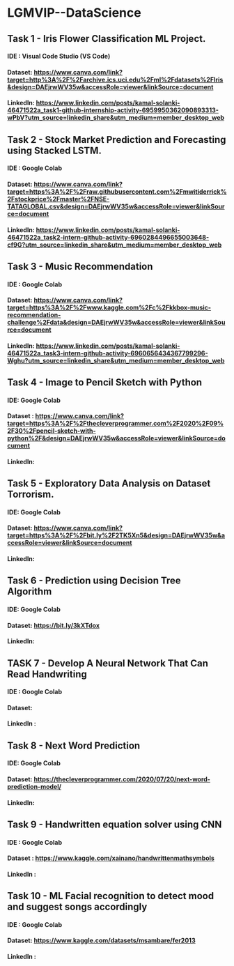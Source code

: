 # LGMVIP--DataScience

## Task 1 - Iris Flower Classification ML Project.
#### IDE : Visual Code Studio (VS Code)
#### Dataset: https://www.canva.com/link?target=http%3A%2F%2Farchive.ics.uci.edu%2Fml%2Fdatasets%2FIris&design=DAEjrwWV35w&accessRole=viewer&linkSource=document 
#### LinkedIn: https://www.linkedin.com/posts/kamal-solanki-46471522a_task1-github-internship-activity-6959950362090893313-wPbV?utm_source=linkedin_share&utm_medium=member_desktop_web

## Task 2 - Stock Market Prediction and Forecasting using Stacked LSTM.
#### IDE : Google Colab
#### Dataset: https://www.canva.com/link?target=https%3A%2F%2Fraw.githubusercontent.com%2Fmwitiderrick%2Fstockprice%2Fmaster%2FNSE-TATAGLOBAL.csv&design=DAEjrwWV35w&accessRole=viewer&linkSource=document
#### LinkedIn: https://www.linkedin.com/posts/kamal-solanki-46471522a_task2-intern-github-activity-6960284496655003648-cf9G?utm_source=linkedin_share&utm_medium=member_desktop_web

## Task 3 - Music Recommendation
#### IDE : Google Colab
#### Dataset: https://www.canva.com/link?target=https%3A%2F%2Fwww.kaggle.com%2Fc%2Fkkbox-music-recommendation-challenge%2Fdata&design=DAEjrwWV35w&accessRole=viewer&linkSource=document
#### LinkedIn: https://www.linkedin.com/posts/kamal-solanki-46471522a_task3-intern-github-activity-6960656434367799296-Wghu?utm_source=linkedin_share&utm_medium=member_desktop_web

## Task 4 - Image to Pencil Sketch with Python
#### IDE: Google Colab
#### Dataset : https://www.canva.com/link?target=https%3A%2F%2Fthecleverprogrammer.com%2F2020%2F09%2F30%2Fpencil-sketch-with-python%2F&design=DAEjrwWV35w&accessRole=viewer&linkSource=document
#### LinkedIn: 

## Task 5 - Exploratory Data Analysis on Dataset Torrorism.
#### IDE: Google Colab
#### Dataset: https://www.canva.com/link?target=https%3A%2F%2Fbit.ly%2F2TK5Xn5&design=DAEjrwWV35w&accessRole=viewer&linkSource=document
#### LinkedIn: 

## Task 6 - Prediction using Decision Tree  Algorithm
#### IDE: Google Colab
#### Dataset: https://bit.ly/3kXTdox
#### LinkedIn: 

## TASK 7 - Develop A Neural Network That Can Read Handwriting
#### IDE : Google Colab
#### Dataset: 
#### LinkedIn : 

## Task 8 - Next Word Prediction
#### IDE: Google Colab
#### Dataset: https://thecleverprogrammer.com/2020/07/20/next-word-prediction-model/
#### LinkedIn: 

## Task 9 - Handwritten equation solver using CNN
#### IDE : Google Colab
#### Dataset : https://www.kaggle.com/xainano/handwrittenmathsymbols
#### LinkedIn :

## Task 10 - ML Facial recognition to detect mood and suggest songs accordingly 
#### IDE : Google Colab
#### Dataset: https://www.kaggle.com/datasets/msambare/fer2013
#### LinkedIn : 

